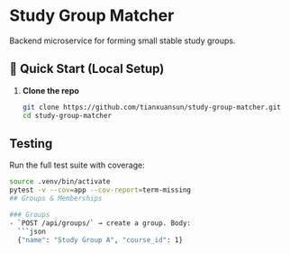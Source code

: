 # Study Group Matcher

Backend microservice for forming small stable study groups.
## 🚀 Quick Start (Local Setup)

1. **Clone the repo**
   ```bash
   git clone https://github.com/tianxuansun/study-group-matcher.git
   cd study-group-matcher
## Testing

Run the full test suite with coverage:

```bash
source .venv/bin/activate
pytest -v --cov=app --cov-report=term-missing
## Groups & Memberships

### Groups
- `POST /api/groups/` → create a group. Body:
  ```json
  {"name": "Study Group A", "course_id": 1}
